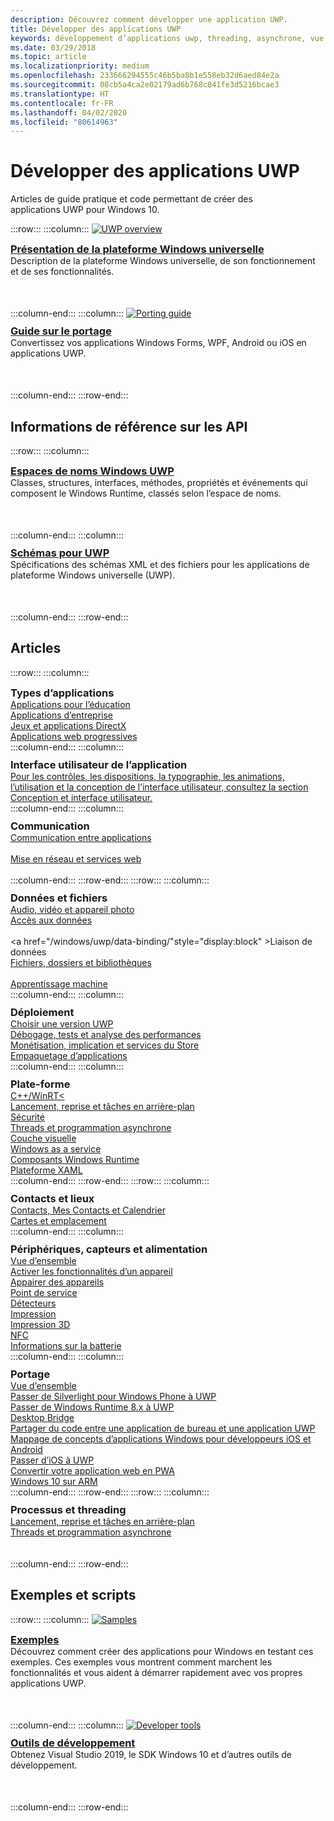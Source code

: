 ```yaml
---
description: Découvrez comment développer une application UWP.
title: Développer des applications UWP
keywords: développement d’applications uwp, threading, asynchrone, vue d’ensemble de la plateforme, portail des développeurs
ms.date: 03/29/2018
ms.topic: article
ms.localizationpriority: medium
ms.openlocfilehash: 233666294555c46b5ba8b1e558eb32d6aed84e2a
ms.sourcegitcommit: 08cb5a4ca2e02179ad6b768c841fe3d5216bcae3
ms.translationtype: HT
ms.contentlocale: fr-FR
ms.lasthandoff: 04/02/2020
ms.locfileid: "80614963"
---
```

# <a name="develop-uwp-apps"></a>Développer des applications UWP

Articles de guide pratique et code permettant de créer des applications UWP pour Windows 10.

:::row:::
    :::column:::
        <a href="/windows/uwp/get-started/universal-application-platform-guide">
            <img src="https://docs.microsoft.com//media/hubs/windows/win_developer-uwp.svg" alt="UWP overview" />
        </a><br/>
        <h3 style="margin-top: 10px; margin-bottom: 0px"><a href="/windows/uwp/get-started/universal-application-platform-guide">Présentation de la plateforme Windows universelle</a></h3>
        <p style="margin-top: 0px; margin-bottom: 50px">Description de la plateforme Windows universelle, de son fonctionnement et de ses fonctionnalités.</p>
    :::column-end:::
    :::column:::
        <a href="/windows/uwp/porting/index">
            <img src="https://docs.microsoft.com/media/illustrations/teams-fast-track.svg" alt="Porting guide" />
        </a><br/>
        <h3 style="margin-top: 10px; margin-bottom: 0px"><a href="/windows/uwp/porting/index">Guide sur le portage</a></h3>
        <p style="margin-top: 0px; margin-bottom: 50px">Convertissez vos applications Windows Forms, WPF, Android ou iOS en applications UWP.</p>
    :::column-end:::
:::row-end:::

<!-- <ul class="panelContent cardsH" style="margin-left: 1px">
    <li>
        <a href="/windows/uwp/get-started/universal-application-platform-guide" style="display:block">
        <div class="cardSize">
            <div class="cardPadding">
                <div class="card">
                    <div class="cardImageOuter">
                        <div class="cardImage" style="background-color: #f2f2f2">                 
                            <img src="https://docs.microsoft.com//media/hubs/windows/win_developer-uwp.svg" alt=" "/>
                        </div>
                    </div>
                    <div class="cardText">
                        <h3>Overview of the Universal Windows Platform</h3>
                        <p>An explanation of what UWP is, how it works, and the features it provides.</p>
                    </div>
                </div>
            </div>
        </div>
        </a>
    </li>
    <li>
        <a href="/windows/uwp/porting/index" style="display:block">
        <div class="cardSize">
            <div class="cardPadding">
                <div class="card">
                    <div class="cardImageOuter">
                        <div class="cardImage" style="background-color: #f2f2f2">                
                            <img src="https://docs.microsoft.com/media/illustrations/teams-fast-track.svg" alt=" " />
                        </div>
                    </div>                
                    <div class="cardText">
                        <h3>Porting guide</h3>
                        <p>Bring your existing Windows Forms, WPF, Android, or iOS app to UWP. </p>
                    </div>
                </div>
            </div>
        </div>
        </a>
    </li>                 
</ul> -->

## <a name="api-reference"></a>Informations de référence sur les API

:::row:::
    :::column:::
        <h3 style="margin-top: 10px; margin-bottom: 0px"><a href="/uwp/api">Espaces de noms Windows UWP</a></h3>
        <p style="margin-top: 0px; margin-bottom: 50px">Classes, structures, interfaces, méthodes, propriétés et événements qui composent le Windows Runtime, classés selon l’espace de noms.</p>
    :::column-end:::
    :::column:::
        <h3 style="margin-top: 10px; margin-bottom: 0px"><a href="/uwp/schemas/">Schémas pour UWP</a></h3>
        <p style="margin-top: 0px; margin-bottom: 50px">Spécifications des schémas XML et des fichiers pour les applications de plateforme Windows universelle (UWP).</p>
    :::column-end:::
:::row-end:::

<!-- <ul class="panelContent cardsH" style="margin-left: 1px">
    <li>
        <a href="/uwp/api" style="display:block">
        <div class="cardSize">
            <div class="cardPadding">
                <div class="card">
                    <div class="cardText">
                        <h3>Windows UWP namespaces</h3>
                        <p>The classes, structures, interfaces, methods, properties, and events that make up the Windows Runtime, organized by namespace.</p>
                    </div>
                </div>
            </div>
        </div>
        </a>
    </li>
    <li>
        <a href="/uwp/schemas/" style="display:block">
        <div class="cardSize">
            <div class="cardPadding">
                <div class="card">
                    <div class="cardText">
                        <h3>Schemas for UWP</h3>
                        <p>File and XML schema specifications for Universal Windows Platform (UWP) apps. </p>
                    </div>
                </div>
            </div>
        </div>
        </a>
    </li>                 
</ul> -->

## <a name="articles"></a>Articles

:::row:::
    :::column:::
        <h3 style="margin-top: 10px; margin-bottom: 0px">Types d’applications</h3>
        <a href="/windows/uwp/apps-for-education/">Applications pour l’éducation</a><br/>
        <a href="/windows/uwp/enterprise/">Applications d’entreprise</a><br/>
        <a href="/windows/uwp/gaming/">Jeux et applications DirectX</a><br/>
        <a href="/microsoft-edge/progressive-web-apps">Applications web progressives</a><br/>
    :::column-end:::
    :::column:::
        <h3 style="margin-top: 10px; margin-bottom: 0px">Interface utilisateur de l’application</h3>
        <a href="https://developer.microsoft.com/windows/apps/design">Pour les contrôles, les dispositions, la typographie, les animations, l’utilisation et la conception de l’interface utilisateur, consultez la section Conception et interface utilisateur.</a><br/>
    :::column-end:::
    :::column:::
        <h3 style="margin-top: 10px; margin-bottom: 0px">Communication</h3>
        <a style="display:block" href="/windows/uwp/app-to-app/">Communication entre applications</a><br/>
        <a style="display:block" href="/windows/uwp/networking/">Mise en réseau et services web</a><br/>
    :::column-end:::
:::row-end:::
:::row:::
    :::column:::
        <h3 style="margin-top: 10px; margin-bottom: 0px">Données et fichiers</h3>
        <a href="/windows/uwp/audio-video-camera/">Audio, vidéo et appareil photo</a><br/>
        <a href="/windows/uwp/data-access/" style="display:block" >Accès aux données</a><br/>
        <a href="/windows/uwp/data-binding/"style="display:block" >Liaison de données</a><br/>
        <a href="/windows/uwp/files/" style="display:block" >Fichiers, dossiers et bibliothèques</a><br/>
        <a href="/windows/uwp/machine-learning/">Apprentissage machine</a><br/>
    :::column-end:::
    :::column:::
        <h3 style="margin-top: 10px; margin-bottom: 0px">Déploiement</h3>
        <a href="/windows/uwp/updates-and-versions/choose-a-uwp-version">Choisir une version UWP</a><br/>
        <a href="/windows/uwp/debug-test-perf/">Débogage, tests et analyse des performances</a><br/>
        <a href="/windows/uwp/monetize/">Monétisation, implication et services du Store</a><br/>
        <a href="/windows/uwp/packaging/">Empaquetage d’applications</a><br/>
    :::column-end:::
    :::column:::
        <h3 style="margin-top: 10px; margin-bottom: 0px">Plate-forme</h3>
        <a href="/windows/uwp/cpp-and-winrt-apis/">C++/WinRT<</a><br/>
        <a href="/windows/uwp/launch-resume/">Lancement, reprise et tâches en arrière-plan</a><br/>
        <a href="/windows/uwp/security/">Sécurité</a><br/>
        <a href="/windows/uwp/threading-async/">Threads et programmation asynchrone</a><br/>
        <a href="/windows/uwp/composition/visual-layer">Couche visuelle</a><br/>
        <a href="/windows/uwp/updates-and-versions/application-development-for-windows-as-a-service">Windows as a service</a><br/>
        <a href="/windows/uwp/winrt-components/">Composants Windows Runtime</a><br/>
        <a href="/windows/uwp/xaml-platform/">Plateforme XAML</a><br/>
    :::column-end:::
:::row-end:::
:::row:::
    :::column:::
        <h3 style="margin-top: 10px; margin-bottom: 0px">Contacts et lieux</h3>
        <a href="/windows/uwp/contacts-and-calendar/">Contacts, Mes Contacts et Calendrier</a><br/>
        <a href="/windows/uwp/maps-and-location/">Cartes et emplacement</a><br/>
    :::column-end:::
    :::column:::
        <h3 style="margin-top: 10px; margin-bottom: 0px">Périphériques, capteurs et alimentation</h3>
        <a href="/windows/uwp/contacts-and-calendar/">Vue d’ensemble</a><br/>
        <a href="/windows/uwp/devices-sensors/enable-device-capabilities">Activer les fonctionnalités d’un appareil</a><br/>
        <a href="/windows/uwp/devices-sensors/pair-devices">Appairer des appareils</a><br/>
        <a href="/windows/uwp/devices-sensors/point-of-service">Point de service</a><br/>
        <a href="/windows/uwp/devices-sensors/sensors">Détecteurs</a><br/>
        <a href="/windows/uwp/devices-sensors/printing-and-scanning">Impression</a><br/>
        <a href="/windows/uwp/devices-sensors/3d-printing">Impression 3D</a><br/>
        <a href="/windows/uwp/devices-sensors/nfc">NFC</a><br/>
        <a href="/windows/uwp/devices-sensors/get-battery-info">Informations sur la batterie</a><br/>
    :::column-end:::
    :::column:::
        <h3 style="margin-top: 10px; margin-bottom: 0px">Portage</h3>
        <a href="/windows/uwp/porting/">Vue d’ensemble</a><br/>
        <a href="/windows/uwp/porting/wpsl-to-uwp-root">Passer de Silverlight pour Windows Phone à UWP</a><br/>
        <a href="/windows/uwp/porting/w8x-to-uwp-root">Passer de Windows Runtime 8.x à UWP</a><br/>
        <a href="/windows/uwp/porting/desktop-to-uwp-root">Desktop Bridge</a><br/>
        <a href="/windows/uwp/porting/desktop-to-uwp-migrate">Partager du code entre une application de bureau et une application UWP</a><br/>
        <a href="/windows/uwp/porting/android-ios-uwp-map">Mappage de concepts d’applications Windows pour développeurs iOS et Android</a><br/>
        <a href="/windows/uwp/porting/ios-to-uwp-root">Passer d’iOS à UWP</a><br/>
        <a href="/microsoft-edge/progressive-web-apps">Convertir votre application web en PWA</a><br/>
        <a href="/windows/uwp/porting/apps-on-arm">Windows 10 sur ARM</a><br/>
    :::column-end:::
:::row-end:::
:::row:::
    :::column:::
        <h3 style="margin-top: 10px; margin-bottom: 0px">Processus et threading</h3>
        <a href="/windows/uwp/launch-resume/">Lancement, reprise et tâches en arrière-plan</a><br/>
        <a href="/windows/uwp/threading-async/">Threads et programmation asynchrone</a><br/><br/><br/>
    :::column-end:::
:::row-end:::


 ## <a name="samples-and-tools"></a>Exemples et scripts

 :::row:::
    :::column:::
        <a href="https://developer.microsoft.com/windows/samples">
            <img src="https://docs.microsoft.com/media/illustrations/sql-database-develop.svg" alt="Samples" />
        </a><br/>
        <h3 style="margin-top: 10px; margin-bottom: 0px"><a href="https://developer.microsoft.com/windows/samples">Exemples</a></h3>
        <p style="margin-top: 0px; margin-bottom: 50px">Découvrez comment créer des applications pour Windows en testant ces exemples. Ces exemples vous montrent comment marchent les fonctionnalités et vous aident à démarrer rapidement avec vos propres applications UWP.</p>
    :::column-end:::
    :::column:::
        <a href="https://developer.microsoft.com/windows/downloads">
            <img src="https://docs.microsoft.com/media/illustrations/sql-get-started-download.svg" alt="Developer tools" />
        </a><br/>
        <h3 style="margin-top: 10px; margin-bottom: 0px"><a href="https://developer.microsoft.com/windows/downloads">Outils de développement</a></h3>
        <p style="margin-top: 0px; margin-bottom: 50px">Obtenez Visual Studio 2019, le SDK Windows 10 et d’autres outils de développement.</p>
    :::column-end:::
:::row-end:::

